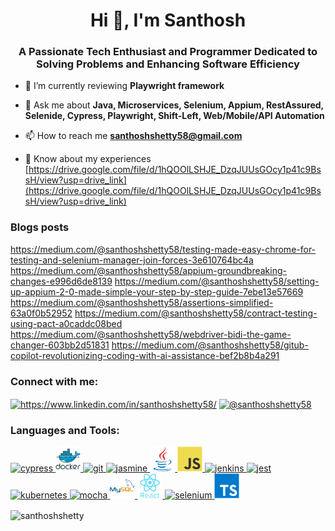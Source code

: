 <h1 align="center">Hi 👋, I'm Santhosh</h1>
<h3 align="center">A Passionate Tech Enthusiast and Programmer Dedicated to Solving Problems and Enhancing Software Efficiency</h3>

- 🔭 I’m currently reviewing **Playwright framework**

- 💬 Ask me about **Java, Microservices, Selenium, Appium, RestAssured, Selenide, Cypress, Playwright, Shift-Left, Web/Mobile/API Automation**

- 📫 How to reach me **santhoshshetty58@gmail.com**

- 📄 Know about my experiences [https://drive.google.com/file/d/1hQOOlLSHJE_DzqJUUsGOcy1p41c9BssH/view?usp=drive_link](https://drive.google.com/file/d/1hQOOlLSHJE_DzqJUUsGOcy1p41c9BssH/view?usp=drive_link)

### Blogs posts
https://medium.com/@santhoshshetty58/testing-made-easy-chrome-for-testing-and-selenium-manager-join-forces-3e610764bc4a
https://medium.com/@santhoshshetty58/appium-groundbreaking-changes-e996d6de8139
https://medium.com/@santhoshshetty58/setting-up-appium-2-0-made-simple-your-step-by-step-guide-7ebe13e57669
https://medium.com/@santhoshshetty58/assertions-simplified-63a0f0b52952
https://medium.com/@santhoshshetty58/contract-testing-using-pact-a0caddc08bed
https://medium.com/@santhoshshetty58/webdriver-bidi-the-game-changer-603bb2d51831
https://medium.com/@santhoshshetty58/gitub-copilot-revolutionizing-coding-with-ai-assistance-bef2b8b4a291

<h3 align="left">Connect with me:</h3>
<p align="left">
<a href="https://linkedin.com/in/https://www.linkedin.com/in/santhoshshetty58/" target="blank"><img align="center" src="https://raw.githubusercontent.com/rahuldkjain/github-profile-readme-generator/master/src/images/icons/Social/linked-in-alt.svg" alt="https://www.linkedin.com/in/santhoshshetty58/" height="30" width="40" /></a>
<a href="https://medium.com/@santhoshshetty58" target="blank"><img align="center" src="https://raw.githubusercontent.com/rahuldkjain/github-profile-readme-generator/master/src/images/icons/Social/medium.svg" alt="@santhoshshetty58" height="30" width="40" /></a>
</p>

<h3 align="left">Languages and Tools:</h3>
<p align="left"> <a href="https://www.cypress.io" target="_blank" rel="noreferrer"> <img src="https://raw.githubusercontent.com/simple-icons/simple-icons/6e46ec1fc23b60c8fd0d2f2ff46db82e16dbd75f/icons/cypress.svg" alt="cypress" width="40" height="40"/> </a> <a href="https://www.docker.com/" target="_blank" rel="noreferrer"> <img src="https://raw.githubusercontent.com/devicons/devicon/master/icons/docker/docker-original-wordmark.svg" alt="docker" width="40" height="40"/> </a> <a href="https://git-scm.com/" target="_blank" rel="noreferrer"> <img src="https://www.vectorlogo.zone/logos/git-scm/git-scm-icon.svg" alt="git" width="40" height="40"/> </a> <a href="https://jasmine.github.io/" target="_blank" rel="noreferrer"> <img src="https://www.vectorlogo.zone/logos/jasmine/jasmine-icon.svg" alt="jasmine" width="40" height="40"/> </a> <a href="https://www.java.com" target="_blank" rel="noreferrer"> <img src="https://raw.githubusercontent.com/devicons/devicon/master/icons/java/java-original.svg" alt="java" width="40" height="40"/> </a> <a href="https://developer.mozilla.org/en-US/docs/Web/JavaScript" target="_blank" rel="noreferrer"> <img src="https://raw.githubusercontent.com/devicons/devicon/master/icons/javascript/javascript-original.svg" alt="javascript" width="40" height="40"/> </a> <a href="https://www.jenkins.io" target="_blank" rel="noreferrer"> <img src="https://www.vectorlogo.zone/logos/jenkins/jenkins-icon.svg" alt="jenkins" width="40" height="40"/> </a> <a href="https://jestjs.io" target="_blank" rel="noreferrer"> <img src="https://www.vectorlogo.zone/logos/jestjsio/jestjsio-icon.svg" alt="jest" width="40" height="40"/> </a> <a href="https://kubernetes.io" target="_blank" rel="noreferrer"> <img src="https://www.vectorlogo.zone/logos/kubernetes/kubernetes-icon.svg" alt="kubernetes" width="40" height="40"/> </a> <a href="https://mochajs.org" target="_blank" rel="noreferrer"> <img src="https://www.vectorlogo.zone/logos/mochajs/mochajs-icon.svg" alt="mocha" width="40" height="40"/> </a> <a href="https://www.mysql.com/" target="_blank" rel="noreferrer"> <img src="https://raw.githubusercontent.com/devicons/devicon/master/icons/mysql/mysql-original-wordmark.svg" alt="mysql" width="40" height="40"/> </a> <a href="https://reactjs.org/" target="_blank" rel="noreferrer"> <img src="https://raw.githubusercontent.com/devicons/devicon/master/icons/react/react-original-wordmark.svg" alt="react" width="40" height="40"/> </a> <a href="https://www.selenium.dev" target="_blank" rel="noreferrer"> <img src="https://raw.githubusercontent.com/detain/svg-logos/780f25886640cef088af994181646db2f6b1a3f8/svg/selenium-logo.svg" alt="selenium" width="40" height="40"/> </a> <a href="https://www.typescriptlang.org/" target="_blank" rel="noreferrer"> <img src="https://raw.githubusercontent.com/devicons/devicon/master/icons/typescript/typescript-original.svg" alt="typescript" width="40" height="40"/> </a> </p>

<p><img align="center" src="https://github-readme-stats.vercel.app/api/top-langs?username=santhoshshetty&show_icons=true&locale=en&layout=compact" alt="santhoshshetty" /></p>
